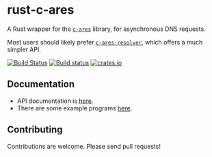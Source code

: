 # rust-c-ares #

A Rust wrapper for the [`c-ares`](https://c-ares.haxx.se/) library, for asynchronous DNS requests.

Most users should likely prefer [`c-ares-resolver`](https://github.com/dimbleby/c-ares-resolver/), which offers a much simpler API.

[![Build Status](https://travis-ci.org/dimbleby/rust-c-ares.svg?branch=master)](https://travis-ci.org/dimbleby/rust-c-ares)
[![Build status](https://ci.appveyor.com/api/projects/status/d5tce0p747b7iud8/branch/master?svg=true)](https://ci.appveyor.com/project/dimbleby/rust-c-ares/branch/master)
[![crates.io](https://meritbadge.herokuapp.com/c-ares)](https://crates.io/crates/c-ares)

## Documentation ##

- API documentation is [here](https://docs.rs/c-ares).
- There are some example programs [here](https://github.com/dimbleby/rust-c-ares/tree/master/examples).

## Contributing ##

Contributions are welcome.  Please send pull requests!
